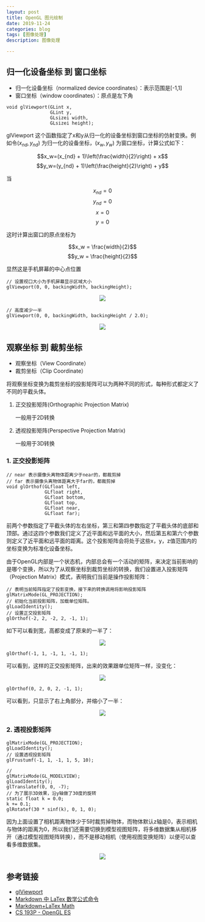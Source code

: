 ```yaml
---
layout: post
title: OpenGL 图元绘制
date: 2019-11-24
categories: blog
tags: [图像处理]
description: 图像处理

---
```


## 归一化设备坐标 到 窗口坐标

* 归一化设备坐标（normalized device coordinates）：表示范围是[-1,1]
* 窗口坐标（window coordinates）：原点是左下角

```
void glViewport(GLint x,
                GLint y,
                GLsizei width,
                GLsizei height);

```

glViewport 这个函数指定了x和y从归一化的设备坐标到窗口坐标的仿射变换。例如令$(x_{nd},y_{nd})$ 为归一化的设备坐标，$(x_w,y_w)$ 为窗口坐标，计算公式如下：

$$x_w=(x_{nd} + 1)\left(\frac{width}{2}\right) + x$$
$$y_w=(y_{nd} + 1)\left(\frac{height}{2}\right) + y$$

当

$$x_{nd} = 0$$
$$y_{nd} = 0$$
$$x = 0$$
$$y = 0$$

这时计算出窗口的原点坐标为

$$x_w = \frac{width}{2}$$
$$y_w = \frac{height}{2}$$

显然这是手机屏幕的中心点位置

```
// 设置视口大小为手机屏幕显示区域大小
glViewport(0, 0, backingWidth, backingHeight);
```
<div align = center>

![](/assets/images/2019/11-27-2.png)

</div>

```
// 高度减少一半
glViewport(0, 0, backingWidth, backingHeight / 2.0);
```
<div align = center>

![](/assets/images/2019/11-27-1.png)

</div>


## 观察坐标 到 裁剪坐标

* 观察坐标（View Coordinate）
* 裁剪坐标（Clip Coordinate）

将观察坐标变换为裁剪坐标的投影矩阵可以为两种不同的形式，每种形式都定义了不同的平截头体。
1. 正交投影矩阵(Orthographic Projection Matrix)

    一般用于2D转换

2. 透视投影矩阵(Perspective Projection Matrix)

    一般用于3D转换


### 1. 正交投影矩阵

```
// near 表示摄像头离物体距离少于near的，都裁剪掉
// far 表示摄像头离物体距离大于far的，都裁剪掉
void glOrthof(GLfloat left,
              GLfloat right,
              GLfloat bottom,
              GLfloat top,
              GLfloat near,
              GLfloat far);
```
前两个参数指定了平截头体的左右坐标，第三和第四参数指定了平截头体的底部和顶部。通过这四个参数我们定义了近平面和远平面的大小，然后第五和第六个参数则定义了近平面和远平面的距离。这个投影矩阵会将处于这些x，y，z值范围内的坐标变换为标准化设备坐标。


由于OpenGL内部是一个状态机，内部总会有一个活动的矩阵，来决定当前影响的是哪个变换，所以为了从观察坐标到裁剪坐标的转换，我们设置进入投影矩阵（Projection Matrix）模式，表明我们当前是操作投影矩阵：

```
// 表明当前矩阵指定了投影变换，接下来的转换调用将影响投影矩阵
glMatrixMode(GL_PROJECTION);
// 初始化当前投影矩阵，加载单位矩阵。
glLoadIdentity();
// 设置正交投影矩阵
glOrthof(-2, 2, -2, 2, -1, 1);
```

如下可以看到宽，高都变成了原来的一半了：
<div align = center>

![](/assets/images/2019/11-27-3.png)

</div>


```
glOrthof(-1, 1, -1, 1, -1, 1);
```
可以看到，这样的正交投影矩阵，出来的效果跟单位矩阵一样，没变化：
<div align = center>

![](/assets/images/2019/11-27-2.png)

</div>

```
glOrthof(0, 2, 0, 2, -1, 1);
```
可以看到，只显示了右上角部分，并缩小了一半：
<div align = center>

![](/assets/images/2019/11-27-4.png)

</div>


### 2. 透视投影矩阵

```
glMatrixMode(GL_PROJECTION);
glLoadIdentity();
// 设置透视投影矩阵
glFrustumf(-1, 1, -1, 1, 5, 10);

// 
glMatrixMode(GL_MODELVIEW);	
glLoadIdentity();
glTranslatef(0, 0, -7);
// 为了展示3D效果，沿y轴做了30度的旋转
static float k = 0.0;
k += 0.1;
glRotatef(30 * sinf(k), 0, 1, 0);
```
因为上面设置了相机距离物体少于5时裁剪掉物体，而物体默认z轴是0，表示相机与物体的距离为0，所以我们还需要切换到模型视图矩阵，将多维数据集从相机移开（通过模型视图矩阵转换），而不是移动相机（使用视图变换矩阵）以便可以查看多维数据集。
<div align = center>

![](/assets/images/2019/11-27-5.png)

</div>


## 参考链接

* [glViewport](https://www.khronos.org/registry/OpenGL-Refpages/gl4/html/glViewport.xhtml)
* [Markdown 中 LaTex 数学公式命令](https://juejin.im/post/5c0a27ee6fb9a049d05d8b70)
* [Markdown+LaTex Math](https://ming-lian.github.io/2019/03/30/Markdown-LaTexMath/)
* [CS 193P - OpenGL ES](https://web.stanford.edu/class/cs193p/cgi-bin/drupal/node/79)